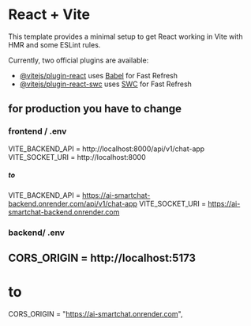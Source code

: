 # React + Vite

This template provides a minimal setup to get React working in Vite with HMR and some ESLint rules.

Currently, two official plugins are available:

- [@vitejs/plugin-react](https://github.com/vitejs/vite-plugin-react/blob/main/packages/plugin-react/README.md) uses [Babel](https://babeljs.io/) for Fast Refresh
- [@vitejs/plugin-react-swc](https://github.com/vitejs/vite-plugin-react-swc) uses [SWC](https://swc.rs/) for Fast Refresh

## for production you have to change

### frontend / .env

VITE_BACKEND_API = http://localhost:8000/api/v1/chat-app
VITE_SOCKET_URI =  http://localhost:8000

#####  to

VITE_BACKEND_API = https://ai-smartchat-backend.onrender.com/api/v1/chat-app
VITE_SOCKET_URI =  https://ai-smartchat-backend.onrender.com


### backend/ .env

## CORS_ORIGIN = http://localhost:5173

# to 

CORS_ORIGIN = "https://ai-smartchat.onrender.com",
